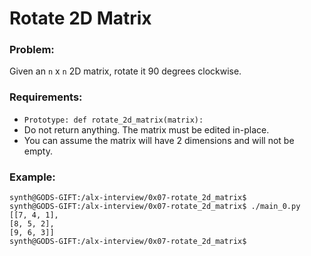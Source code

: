 # Rotate 2D Matrix

### Problem:
Given an `n` x `n` 2D matrix, rotate it 90 degrees clockwise.

### Requirements:
* `Prototype: def rotate_2d_matrix(matrix):`
* Do not return anything. The matrix must be edited in-place.
* You can assume the matrix will have 2 dimensions and will not be empty.

### Example:

```
synth@GODS-GIFT:/alx-interview/0x07-rotate_2d_matrix$
synth@GODS-GIFT:/alx-interview/0x07-rotate_2d_matrix$ ./main_0.py
[[7, 4, 1],
[8, 5, 2],
[9, 6, 3]]
synth@GODS-GIFT:/alx-interview/0x07-rotate_2d_matrix$
```
